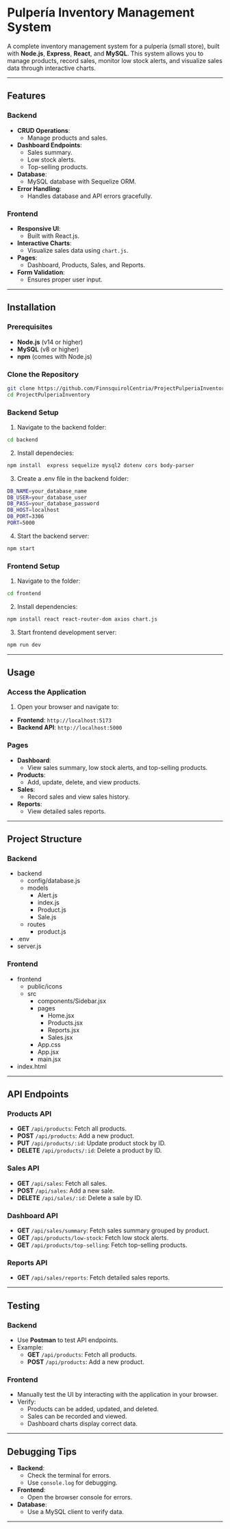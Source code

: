 # Pulpería Inventory Management System

A complete inventory management system for a pulpería (small store), built with **Node.js**, **Express**, **React**, and **MySQL**. This system allows you to manage products, record sales, monitor low stock alerts, and visualize sales data through interactive charts.

---

## Features

### Backend
- **CRUD Operations**:
  - Manage products and sales.
- **Dashboard Endpoints**:
  - Sales summary.
  - Low stock alerts.
  - Top-selling products.
- **Database**:
  - MySQL database with Sequelize ORM.
- **Error Handling**:
  - Handles database and API errors gracefully.

### Frontend
- **Responsive UI**:
  - Built with React.js.
- **Interactive Charts**:
  - Visualize sales data using `chart.js`.
- **Pages**:
  - Dashboard, Products, Sales, and Reports.
- **Form Validation**:
  - Ensures proper user input.

---

## Installation

### Prerequisites
- **Node.js** (v14 or higher)
- **MySQL** (v8 or higher)
- **npm** (comes with Node.js)

### Clone the Repository
```bash
git clone https://github.com/FinnsquirolCentria/ProjectPulperiaInventory.git
cd ProjectPulperiaInventory
```
### Backend Setup
1. Navigate to the backend folder:
```bash
cd backend
```
2. Install dependecies:
```bash
npm install  express sequelize mysql2 dotenv cors body-parser
```
3. Create a .env file in the backend folder:
```bash
DB_NAME=your_database_name
DB_USER=your_database_user
DB_PASS=your_database_password
DB_HOST=localhost
DB_PORT=3306
PORT=5000
```
4. Start the backend server:
```bash
npm start
```

### Frontend Setup

1. Navigate to the folder:
```bash
cd frontend
```

2. Install dependencies:
```bash
npm install react react-router-dom axios chart.js
```

3. Start frontend development server:
```bash
npm run dev
```

---

## Usage

### Access the Application
1. Open your browser and navigate to:
- **Frontend**: `http://localhost:5173`
- **Backend API**: `http://localhost:5000`

### Pages
- **Dashboard**:
  - View sales summary, low stock alerts, and top-selling products.
- **Products**:
  - Add, update, delete, and view products.
- **Sales**:
  - Record sales and view sales history.
- **Reports**:
  - View detailed sales reports.

---

## Project Structure

### Backend
-   backend
    -   config/database.js
    -   models
        -   Alert.js
        -   index.js
        -   Product.js
        -   Sale.js
    -   routes
        -   product.js
-   .env
-   server.js

### Frontend

-   frontend
    -   public/icons
    -   src
        -   components/Sidebar.jsx
        -   pages
            -   Home.jsx
            -   Products.jsx
            -   Reports.jsx
            -   Sales.jsx
        -   App.css
        -   App.jsx
        -   main.jsx
-   index.html

---

## API Endpoints

### Products API
- **GET** `/api/products`: Fetch all products.
- **POST** `/api/products`: Add a new product.
- **PUT** `/api/products/:id`: Update product stock by ID.
- **DELETE** `/api/products/:id`: Delete a product by ID.

### Sales API
- **GET** `/api/sales`: Fetch all sales.
- **POST** `/api/sales`: Add a new sale.
- **DELETE** `/api/sales/:id`: Delete a sale by ID.

### Dashboard API
- **GET** `/api/sales/summary`: Fetch sales summary grouped by product.
- **GET** `/api/products/low-stock`: Fetch low stock alerts.
- **GET** `/api/products/top-selling`: Fetch top-selling products.

### Reports API
- **GET** `/api/sales/reports`: Fetch detailed sales reports.

---

## Testing

### Backend
- Use **Postman** to test API endpoints.
- Example:
  - **GET** `/api/products`: Fetch all products.
  - **POST** `/api/products`: Add a new product.

### Frontend
- Manually test the UI by interacting with the application in your browser.
- Verify:
  - Products can be added, updated, and deleted.
  - Sales can be recorded and viewed.
  - Dashboard charts display correct data.

---

## Debugging Tips
- **Backend**:
  - Check the terminal for errors.
  - Use `console.log` for debugging.
- **Frontend**:
  - Open the browser console for errors.
- **Database**:
  - Use a MySQL client to verify data.

---